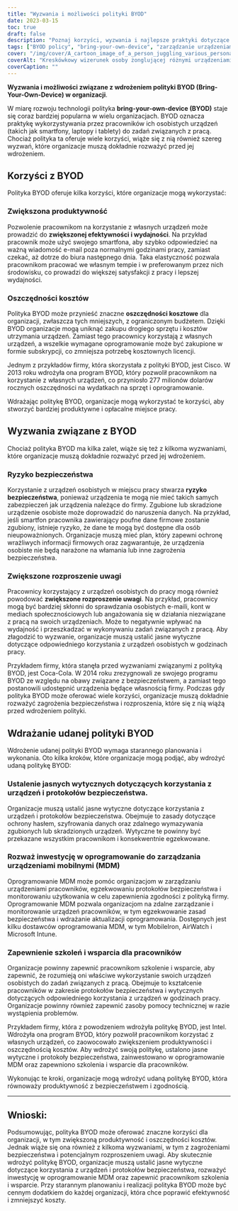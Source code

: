 ```yaml
---
title: "Wyzwania i możliwości polityki BYOD"
date: 2023-03-15
toc: true
draft: false
description: "Poznaj korzyści, wyzwania i najlepsze praktyki dotyczące wdrażania polityki BYOD w Twojej organizacji."
tags: ["BYOD policy", "bring-your-own-device", "zarządzanie urządzeniami mobilnymi", "wydajność", "zagrożenia bezpieczeństwa", "oszczędność kosztów", "szkolenie pracowników", "protokoły bezpieczeństwa", "szyfrowanie danych", "wsparcie techniczne", "zadania związane z pracą", "zadowolenie z pracy", "polityka firmy", "zdalne wycieranie", "Oprogramowanie MDM", "urządzenia pracownicze", "środki bezpieczeństwa", "wykorzystanie urządzenia", "zgodność", "właściwe zastosowanie"]
cover: "/img/cover/A_cartoon_image_of_a_person_juggling_various_personal_device.png"
coverAlt: "Kreskówkowy wizerunek osoby żonglującej różnymi urządzeniami osobistymi (laptop, smartfon, tablet) oraz przedmiotami związanymi z pracą (dokumenty, kubek z kawą)"
coverCaption: ""
---
```


**Wyzwania i możliwości związane z wdrożeniem polityki BYOD (Bring-Your-Own-Device) w organizacji**.

W miarę rozwoju technologii polityka **bring-your-own-device (BYOD)** staje się coraz bardziej popularna w wielu organizacjach. BYOD oznacza praktykę wykorzystywania przez pracowników ich osobistych urządzeń (takich jak smartfony, laptopy i tablety) do zadań związanych z pracą. Chociaż polityka ta oferuje wiele korzyści, wiąże się z nią również szereg wyzwań, które organizacje muszą dokładnie rozważyć przed jej wdrożeniem.

## Korzyści z BYOD

Polityka BYOD oferuje kilka korzyści, które organizacje mogą wykorzystać:

### Zwiększona produktywność
Pozwolenie pracownikom na korzystanie z własnych urządzeń może prowadzić do **zwiększonej efektywności i wydajności**. Na przykład pracownik może użyć swojego smartfona, aby szybko odpowiedzieć na ważną wiadomość e-mail poza normalnymi godzinami pracy, zamiast czekać, aż dotrze do biura następnego dnia. Taka elastyczność pozwala pracownikom pracować we własnym tempie i w preferowanym przez nich środowisku, co prowadzi do większej satysfakcji z pracy i lepszej wydajności.

### Oszczędności kosztów
Polityka BYOD może przynieść znaczne **oszczędności kosztowe** dla organizacji, zwłaszcza tych mniejszych, z ograniczonym budżetem. Dzięki BYOD organizacje mogą uniknąć zakupu drogiego sprzętu i kosztów utrzymania urządzeń. Zamiast tego pracownicy korzystają z własnych urządzeń, a wszelkie wymagane oprogramowanie może być zakupione w formie subskrypcji, co zmniejsza potrzebę kosztownych licencji.

Jednym z przykładów firmy, która skorzystała z polityki BYOD, jest Cisco. W 2013 roku wdrożyła ona program BYOD, który pozwolił pracownikom na korzystanie z własnych urządzeń, co przyniosło 277 milionów dolarów rocznych oszczędności na wydatkach na sprzęt i oprogramowanie.

Wdrażając politykę BYOD, organizacje mogą wykorzystać te korzyści, aby stworzyć bardziej produktywne i opłacalne miejsce pracy.

## Wyzwania związane z BYOD

Chociaż polityka BYOD ma kilka zalet, wiąże się też z kilkoma wyzwaniami, które organizacje muszą dokładnie rozważyć przed jej wdrożeniem.

### Ryzyko bezpieczeństwa
Korzystanie z urządzeń osobistych w miejscu pracy stwarza **ryzyko bezpieczeństwa**, ponieważ urządzenia te mogą nie mieć takich samych zabezpieczeń jak urządzenia należące do firmy. Zgubione lub skradzione urządzenie osobiste może doprowadzić do naruszenia danych. Na przykład, jeśli smartfon pracownika zawierający poufne dane firmowe zostanie zgubiony, istnieje ryzyko, że dane te mogą być dostępne dla osób nieupoważnionych. Organizacje muszą mieć plan, który zapewni ochronę wrażliwych informacji firmowych oraz zagwarantuje, że urządzenia osobiste nie będą narażone na włamania lub inne zagrożenia bezpieczeństwa.

### Zwiększone rozproszenie uwagi
Pracownicy korzystający z urządzeń osobistych do pracy mogą również powodować **zwiększone rozproszenie uwagi**. Na przykład, pracownicy mogą być bardziej skłonni do sprawdzania osobistych e-maili, kont w mediach społecznościowych lub angażowania się w działania niezwiązane z pracą na swoich urządzeniach. Może to negatywnie wpływać na wydajność i przeszkadzać w wykonywaniu zadań związanych z pracą. Aby złagodzić to wyzwanie, organizacje muszą ustalić jasne wytyczne dotyczące odpowiedniego korzystania z urządzeń osobistych w godzinach pracy.

Przykładem firmy, która stanęła przed wyzwaniami związanymi z polityką BYOD, jest Coca-Cola. W 2014 roku zrezygnowali ze swojego programu BYOD ze względu na obawy związane z bezpieczeństwem, a zamiast tego postanowili udostępnić urządzenia będące własnością firmy. Podczas gdy polityka BYOD może oferować wiele korzyści, organizacje muszą dokładnie rozważyć zagrożenia bezpieczeństwa i rozproszenia, które się z nią wiążą przed wdrożeniem polityki.

## Wdrażanie udanej polityki BYOD

Wdrożenie udanej polityki BYOD wymaga starannego planowania i wykonania. Oto kilka kroków, które organizacje mogą podjąć, aby wdrożyć udaną politykę BYOD:

### Ustalenie jasnych wytycznych dotyczących korzystania z urządzeń i protokołów bezpieczeństwa.
Organizacje muszą ustalić jasne wytyczne dotyczące korzystania z urządzeń i protokołów bezpieczeństwa. Obejmuje to zasady dotyczące ochrony hasłem, szyfrowania danych oraz zdalnego wymazywania zgubionych lub skradzionych urządzeń. Wytyczne te powinny być przekazane wszystkim pracownikom i konsekwentnie egzekwowane.

### Rozważ inwestycję w oprogramowanie do zarządzania urządzeniami mobilnymi (MDM)
Oprogramowanie MDM może pomóc organizacjom w zarządzaniu urządzeniami pracowników, egzekwowaniu protokołów bezpieczeństwa i monitorowaniu użytkowania w celu zapewnienia zgodności z polityką firmy. Oprogramowanie MDM pozwala organizacjom na zdalne zarządzanie i monitorowanie urządzeń pracowników, w tym egzekwowanie zasad bezpieczeństwa i wdrażanie aktualizacji oprogramowania. Dostępnych jest kilku dostawców oprogramowania MDM, w tym MobileIron, AirWatch i Microsoft Intune.

### Zapewnienie szkoleń i wsparcia dla pracowników
Organizacje powinny zapewnić pracownikom szkolenie i wsparcie, aby zapewnić, że rozumieją oni właściwe wykorzystanie swoich urządzeń osobistych do zadań związanych z pracą. Obejmuje to kształcenie pracowników w zakresie protokołów bezpieczeństwa i wytycznych dotyczących odpowiedniego korzystania z urządzeń w godzinach pracy. Organizacje powinny również zapewnić zasoby pomocy technicznej w razie wystąpienia problemów.

Przykładem firmy, która z powodzeniem wdrożyła politykę BYOD, jest Intel. Wdrożyła ona program BYOD, który pozwolił pracownikom korzystać z własnych urządzeń, co zaowocowało zwiększeniem produktywności i oszczędnością kosztów. Aby wdrożyć swoją politykę, ustalono jasne wytyczne i protokoły bezpieczeństwa, zainwestowano w oprogramowanie MDM oraz zapewniono szkolenia i wsparcie dla pracowników.

Wykonując te kroki, organizacje mogą wdrożyć udaną politykę BYOD, która równoważy produktywność z bezpieczeństwem i zgodnością.

______

## Wnioski:
Podsumowując, polityka BYOD może oferować znaczne korzyści dla organizacji, w tym zwiększoną produktywność i oszczędności kosztów. Jednak wiąże się ona również z kilkoma wyzwaniami, w tym z zagrożeniami bezpieczeństwa i potencjalnym rozproszeniem uwagi. Aby skutecznie wdrożyć politykę BYOD, organizacje muszą ustalić jasne wytyczne dotyczące korzystania z urządzeń i protokołów bezpieczeństwa, rozważyć inwestycję w oprogramowanie MDM oraz zapewnić pracownikom szkolenia i wsparcie. Przy starannym planowaniu i realizacji polityka BYOD może być cennym dodatkiem do każdej organizacji, która chce poprawić efektywność i zmniejszyć koszty.
